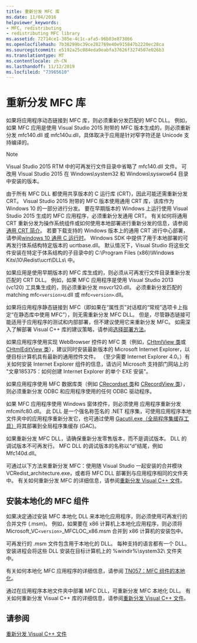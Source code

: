 ```yaml
---
title: 重新分发 MFC 库
ms.date: 11/04/2016
helpviewer_keywords:
- MFC, redistributing
- redistributing MFC library
ms.assetid: 72714ce1-385e-4c1c-afa5-96b03e873866
ms.openlocfilehash: 7b38299bc39ce282769e40e915847b2220ec28ca
ms.sourcegitcommit: e5192a25c084eda9eabfa37626f3274507e026b3
ms.translationtype: MT
ms.contentlocale: zh-CN
ms.lasthandoff: 11/12/2019
ms.locfileid: "73965610"
---
```

# <a name="redistributing-the-mfc-library"></a>重新分发 MFC 库

如果将应用程序动态链接到 MFC 库，则必须重新分发匹配的 MFC DLL。 例如，如果 MFC 应用是使用 Visual Studio 2015 附带的 MFC 版本生成的，则必须重新分发 mfc140.dll 或 mfc140u.dll，具体取决于应用是针对窄字符还是 Unicode 支持编译的。

> [!NOTE]
>  Visual Studio 2015 RTM 中的可再发行文件目录中省略了 mfc140.dll 文件。 可改用 Visual Studio 2015 在 Windows\system32 和 Windows\syswow64 目录中安装的版本。

由于所有 MFC DLL 都使用共享版本的 C 运行库 (CRT)，因此可能还需重新分发 CRT。 Visual Studio 2015 附带的 MFC 版本使用通用 CRT 库，该库作为 Windows 10 的一部分进行分发。 要在早期版本的 Windows 上运行使用 Visual Studio 2015 生成的 MFC 应用程序，必须重新分发通用 CRT。 有关如何将通用 CRT 重新分发为操作系统组件或如何使用本地部署进行重新分发的信息，请参阅[通用 CRT 简介](https://devblogs.microsoft.com/cppblog/introducing-the-universal-crt/)。 若要下载支持的 Windows 版本上的通用 CRT 进行中心部署，请参阅[windows 10 通用 C 运行时](https://www.microsoft.com/download/details.aspx?id=48234)。 Windows SDK 中提供了用于本地部署的可再发行体系结构特定版本的 ucrtbase.dll。 默认情况下，Visual Studio 将这些文件安装在特定于体系结构的子目录中的 C:\Program Files (x86)\Windows Kits\10\Redist\ucrt\DLLs\ 中。

如果应用是使用早期版本的 MFC 库生成的，则必须从可再发行文件目录重新分发匹配的 CRT DLL。 例如，如果 MFC 应用程序是使用 Visual Studio 2013 (vc120) 工具集生成的，则必须重新分发 msvcr120.dll。 必须重新分发匹配的 matching mfc`<version>`u.dll 或 mfc`<version>`.dll。

如果将应用程序静态链接到 MFC（即如果在“属性页”对话框的“常规”选项卡上指定“在静态库中使用 MFC”），则无需重新分发 MFC DLL。 但是，尽管静态链接可能适用于应用程序的测试和内部部署，但不建议使用它来重新分发 MFC。 如需深入了解部署 Visual C++ 库的建议策略，请参阅[选择部署方法](choosing-a-deployment-method.md)。

如果应用程序使用实现 WebBrowser 控件的 MFC 类（例如，[CHtmlView 类](../mfc/reference/chtmlview-class.md)或 [CHtmlEditView 类](../mfc/reference/chtmleditview-class.md)），建议同时安装最新版本的 Microsoft Internet Explorer，以便目标计算机具有最新的通用控件文件。 （至少需要 Internet Explorer 4.0。）有关如何安装 Internet Explorer 组件的信息，请访问 Microsoft 支持部门网站上的 "文章185375：如何创建 Internet Explorer 的单个 EXE 安装"。

如果应用程序使用 MFC 数据库类（例如 [CRecordset 类](../mfc/reference/crecordset-class.md)和 [CRecordView 类](../mfc/reference/crecordview-class.md)），则必须重新分发 ODBC 和应用程序使用的任何 ODBC 驱动程序。

如果 MFC 应用程序使用 Windows 窗体控件，则必须使用 应用程序重新分发 mfcmifc80.dll。 此 DLL 是一个强名称签名的 .NET 程序集，可使用应用程序本地文件夹中的应用程序重新分发它，也可通过使用 [Gacutil.exe（全局程序集缓存工具）](/dotnet/framework/tools/gacutil-exe-gac-tool)将其部署到全局程序集缓存 (GAC)。

如果重新分发 MFC DLL，请确保重新分发零售版本，而不是调试版本。 DLL 的调试版本不可再发行。 MFC DLL 的调试版本的名称以“d”结尾，例如 Mfc140d.dll。

可通过以下方法来重新分发 MFC：使用随 Visual Studio 一起安装的合并模块 VCRedist_architecture.exe，或者将 MFC DLL 部署到与应用程序相同的文件夹中。 有关如何重新分发 MFC 的详细信息，请参阅[重新分发 Visual C++ 文件](redistributing-visual-cpp-files.md)。

## <a name="installation-of-localized-mfc-components"></a>安装本地化的 MFC 组件

如果决定通过安装 MFC 本地化 DLL 来本地化应用程序，则必须使用可再发行的合并文件 (.msm)。 例如，如果要在 x86 计算机上本地化应用程序，则必须将 Microsoft_VC`<version>`_MFCLOC_x86.msm 合并到 x86 计算机的安装包中。

可再发行的 .msm 文件包含用于本地化的 DLL。 每种支持的语言都有一个 DLL。 安装进程会将这些 DLL 安装在目标计算机上的 %windir%\system32\ 文件夹中。

有关如何本地化 MFC 应用程序的详细信息，请参阅 [TN057：MFC 组件的本地化](../mfc/tn057-localization-of-mfc-components.md)。

通过在应用程序本地文件夹中部署 MFC DLL，可重新分发 MFC 本地化 DLL。 有关如何重新分发 Visual C++ 库的详细信息，请参阅[重新分发 Visual C++ 文件](redistributing-visual-cpp-files.md)。

## <a name="see-also"></a>请参阅

[重新分发 Visual C++ 文件](redistributing-visual-cpp-files.md)
